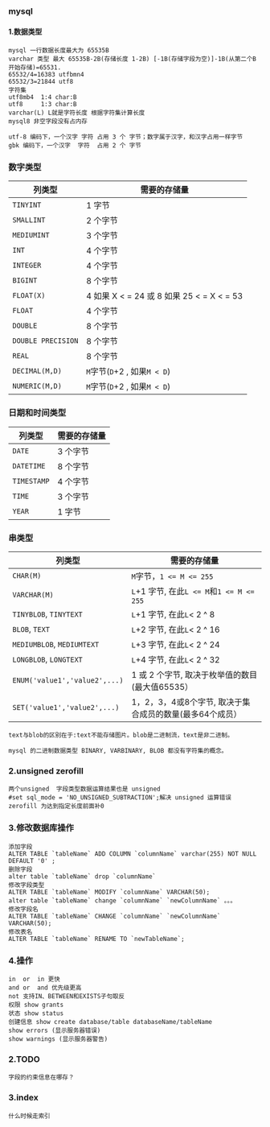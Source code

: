 ### mysql

#### 1.数据类型

```
mysql 一行数据长度最大为 65535B
varchar 类型 最大 65535B-2B(存储长度 1-2B) [-1B(存储字段为空)]-1B(从第二个B开始存储)=65531.  
65532/4=16383 utfbmn4
65532/3=21844 utf8
字符集
utf8mb4  1:4 char:B
utf8     1:3 char:B
varchar(L) L就是字符长度 根据字符集计算长度
mysql8 非空字段没有占内存
```

```
utf-8 编码下，一个汉字 字符 占用 3 个 字节；数字属于汉字，和汉字占用一样字节
gbk 编码下，一个汉字  字符  占用 2 个 字节
```

### 数字类型

| **列类型**         | **需要的存储量**                          |
| ------------------ | ----------------------------------------- |
| `TINYINT`          | 1 字节                                    |
| `SMALLINT`         | 2 个字节                                  |
| `MEDIUMINT`        | 3 个字节                                  |
| `INT`              | 4 个字节                                  |
| `INTEGER`          | 4 个字节                                  |
| `BIGINT`           | 8 个字节                                  |
| `FLOAT(X)`         | 4 如果 X < = 24 或 8 如果 25 < = X < = 53 |
| `FLOAT`            | 4 个字节                                  |
| `DOUBLE`           | 8 个字节                                  |
| `DOUBLE PRECISION` | 8 个字节                                  |
| `REAL`             | 8 个字节                                  |
| `DECIMAL(M,D)`     | `M`字节(`D`+2 , 如果`M < D`)              |
| `NUMERIC(M,D)`     | `M`字节(`D`+2 , 如果`M < D`)              |

###  日期和时间类型

| **列类型**  | **需要的存储量** |
| ----------- | ---------------- |
| `DATE`      | 3 个字节         |
| `DATETIME`  | 8 个字节         |
| `TIMESTAMP` | 4 个字节         |
| `TIME`      | 3 个字节         |
| `YEAR`      | 1 字节           |

###  串类型

| **列类型**                    | **需要的存储量**                                         |
| ----------------------------- | -------------------------------------------------------- |
| `CHAR(M)`                     | `M`字节，`1 <= M <= 255`                                 |
| `VARCHAR(M)`                  | `L`+1 字节, 在此`L <= M`和`1 <= M <= 255`                |
| `TINYBLOB`, `TINYTEXT`        | `L`+1 字节, 在此`L`< 2 ^ 8                               |
| `BLOB`, `TEXT`                | `L`+2 字节, 在此`L`< 2 ^ 16                              |
| `MEDIUMBLOB`, `MEDIUMTEXT`    | `L`+3 字节, 在此`L`< 2 ^ 24                              |
| `LONGBLOB`, `LONGTEXT`        | `L`+4 字节, 在此`L`< 2 ^ 32                              |
| `ENUM('value1','value2',...)` | 1 或 2 个字节, 取决于枚举值的数目(最大值65535）          |
| `SET('value1','value2',...)`  | 1，2，3，4或8个字节, 取决于集合成员的数量(最多64个成员） |

```
text与blob的区别在于:text不能存储图片。blob是二进制流，text是非二进制。

mysql 的二进制数据类型 BINARY, VARBINARY, BLOB 都没有字符集的概念。
```

### 2.unsigned zerofill

```
两个unsigned  字段类型数据运算结果也是 unsigned 
#set sql_mode = 'NO_UNSIGNED_SUBTRACTION';解决 unsigned 运算错误
zerofill 为达到指定长度前面补0
```

### 3.修改数据库操作

```
添加字段
ALTER TABLE `tableName` ADD COLUMN `columnName` varchar(255) NOT NULL DEFAULT '0' ;
删除字段
alter table `tableName` drop `columnName`
修改字段类型
ALTER TABLE `tableName` MODIFY `columnName` VARCHAR(50);
alter table `tableName` change `columnName` `newColumnName` 。。。
修改字段名
ALTER TABLE `tableName` CHANGE `columnName` `newColumnName` VARCHAR(50);
修改表名
ALTER TABLE `tableName` RENAME TO `newTableName`;
```

### 4.操作

```
in  or  in 更快
and or  and 优先级更高
not 支持IN、BETWEEN和EXISTS子句取反
权限 show grants
状态 show status
创建信息 show create database/table databaseName/tableName
show errors (显示服务器错误)
show warnings (显示服务器警告)
```



### 2.TODO 

```
字段的约束信息在哪存？
```

### 3.index

```
什么时候走索引
```

